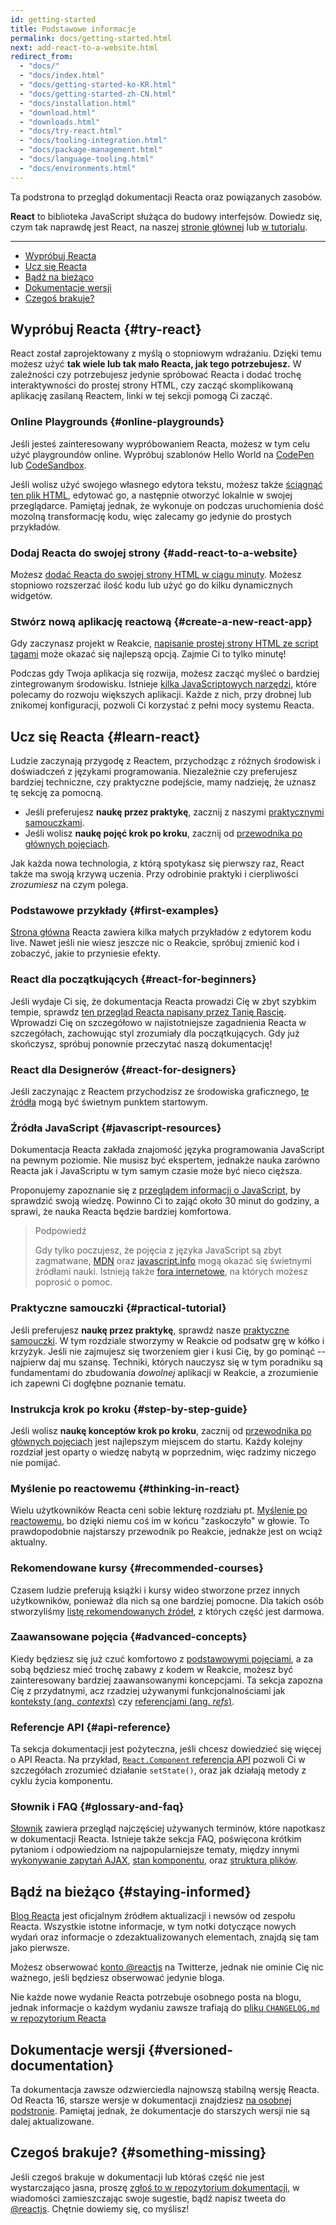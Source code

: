 ```yaml
---
id: getting-started
title: Podstawowe informacje
permalink: docs/getting-started.html
next: add-react-to-a-website.html
redirect_from:
  - "docs/"
  - "docs/index.html"
  - "docs/getting-started-ko-KR.html"
  - "docs/getting-started-zh-CN.html"
  - "docs/installation.html"
  - "download.html"
  - "downloads.html"
  - "docs/try-react.html"
  - "docs/tooling-integration.html"
  - "docs/package-management.html"
  - "docs/language-tooling.html"
  - "docs/environments.html"
---
```


Ta podstrona to przegląd dokumentacji Reacta oraz powiązanych zasobów.

**React** to biblioteka JavaScript służąca do budowy interfejsów. Dowiedz się, czym tak naprawdę jest React, na naszej [stronie głównej](/) lub [w tutorialu](/tutorial/tutorial.html).

---

- [Wypróbuj Reacta](#try-react)
- [Ucz się Reacta](#learn-react)
- [Bądź na bieżąco](#staying-informed)
- [Dokumentacje wersji](#versioned-documentation)
- [Czegoś brakuje?](#something-missing)

## Wypróbuj Reacta {#try-react}

React został zaprojektowany z myślą o stopniowym wdrażaniu. Dzięki temu możesz użyć **tak wiele lub tak mało Reacta, jak tego potrzebujesz.** W zależności czy potrzebujesz jedynie spróbować Reacta i dodać trochę interaktywności do prostej strony HTML, czy zacząć skomplikowaną aplikację zasilaną Reactem, linki w tej sekcji pomogą Ci zacząć.

### Online Playgrounds {#online-playgrounds}

Jeśli jesteś zainteresowany wypróbowaniem Reacta, możesz w tym celu użyć playgroundów online. Wypróbuj szablonów Hello World na [CodePen](codepen://hello-world) lub [CodeSandbox](https://codesandbox.io/s/new).

Jeśli wolisz użyć swojego własnego edytora tekstu, możesz także [ściągnąć ten plik HTML](https://raw.githubusercontent.com/reactjs/reactjs.org/master/static/html/single-file-example.html), edytować go, a następnie otworzyć lokalnie w swojej przeglądarce. Pamiętaj jednak, że wykonuje on podczas uruchomienia dość mozolną transformację kodu, więc zalecamy go jedynie do prostych przykładów.

### Dodaj Reacta do swojej strony {#add-react-to-a-website}

Możesz [dodać Reacta do swojej strony HTML w ciągu minuty](/docs/add-react-to-a-website.html). Możesz stopniowo rozszerzać ilość kodu lub użyć go do kilku dynamicznych widgetów.

### Stwórz nową aplikację reactową {#create-a-new-react-app}

Gdy zaczynasz projekt w Reakcie, [napisanie prostej strony HTML ze script tagami](/docs/add-react-to-a-website.html) może okazać się najlepszą opcją. Zajmie Ci to tylko minutę!

Podczas gdy Twoja aplikacja się rozwija, możesz zacząć myśleć o bardziej zintegrowanym środowisku. Istnieje [kilka JavaScriptowych narzędzi](/docs/create-a-new-react-app.html), które polecamy do rozwoju większych aplikacji. Każde z nich, przy drobnej lub znikomej konfiguracji, pozwoli Ci korzystać z pełni mocy systemu Reacta.

## Ucz się Reacta {#learn-react}

Ludzie zaczynają przygodę z Reactem, przychodząc z różnych środowisk i doświadczeń z językami programowania. Niezależnie czy preferujesz bardziej techniczne, czy praktyczne podejście, mamy nadzieję, że uznasz tę sekcję za pomocną.

* Jeśli preferujesz **naukę przez praktykę**, zacznij z naszymi [praktycznymi samouczkami](/tutorial/tutorial.html).
* Jeśli wolisz **naukę pojęć krok po kroku**, zacznij od [przewodnika po głównych pojęciach](/docs/hello-world.html).

Jak każda nowa technologia, z którą spotykasz się pierwszy raz, React także ma swoją krzywą uczenia. Przy odrobinie praktyki i cierpliwości *zrozumiesz* na czym polega.

### Podstawowe przykłady {#first-examples}

[Strona główna](/) Reacta zawiera kilka małych przykładów z edytorem kodu live. Nawet jeśli nie wiesz jeszcze nic o Reakcie, spróbuj zmienić kod i zobaczyć, jakie to przyniesie efekty.

### React dla początkujących {#react-for-beginners}

Jeśli wydaje Ci się, że dokumentacja Reacta prowadzi Cię w zbyt szybkim tempie, sprawdz [ten przegląd Reacta napisany przez Tanię Rascię](https://www.taniarascia.com/getting-started-with-react/). Wprowadzi Cię on szczegółowo w najistotniejsze zagadnienia Reacta w szczegółach, zachowując styl zrozumiały dla początkujących. Gdy już skończysz, spróbuj ponownie przeczytać naszą dokumentację!

### React dla Designerów {#react-for-designers}

Jeśli zaczynając z Reactem przychodzisz ze środowiska graficznego, [te źródła](http://reactfordesigners.com/) mogą być świetnym punktem startowym.

### Źródła JavaScript {#javascript-resources}

Dokumentacja Reacta zakłada znajomość języka programowania JavaScript na pewnym poziomie. Nie musisz być ekspertem, jednakże nauka zarówno Reacta jak i JavaScriptu w tym samym czasie może być nieco cięższa.

Proponujemy zapoznanie się z [przeglądem informacji o JavaScript](https://developer.mozilla.org/pl/docs/Web/JavaScript/Ponowne_wprowadzenie_do_JavaScript), by sprawdzić swoją wiedzę. Powinno Ci to zająć około 30 minut do godziny, a sprawi, że nauka Reacta będzie bardziej komfortowa.

>Podpowiedź
>
>Gdy tylko poczujesz, że pojęcia z języka JavaScript są zbyt zagmatwane, [MDN](https://developer.mozilla.org/en-US/docs/Web/JavaScript) oraz [javascript.info](http://javascript.info/) mogą okazać się świetnymi źródłami nauki. Istnieją także [fora internetowe](/community/support.html), na których możesz poprosić o pomoc.

### Praktyczne samouczki {#practical-tutorial}

Jeśli preferujesz **naukę przez praktykę**, sprawdź nasze [praktyczne samouczki](/tutorial/tutorial.html). W tym rozdziale stworzymy w Reakcie od podsatw grę w kółko i krzyżyk. Jeśli nie zajmujesz się tworzeniem gier i kusi Cię, by go pominąć -- najpierw daj mu szansę. Techniki, których nauczysz się w tym poradniku są fundamentami do zbudowania *dowolnej* aplikacji w Reakcie, a zrozumienie ich zapewni Ci dogłębne poznanie tematu.

### Instrukcja krok po kroku {#step-by-step-guide}

Jeśli wolisz **naukę konceptów krok po kroku**, zacznij od [przewodnika po głównych pojęciach](/docs/hello-world.html) jest najlepszym miejscem do startu. Każdy kolejny rozdział jest oparty o wiedzę nabytą w poprzednim, więc radzimy niczego nie pomijać.

### Myślenie po reactowemu {#thinking-in-react}

Wielu użytkowników Reacta ceni sobie lekturę rozdziału pt. [Myślenie po reactowemu](/docs/thinking-in-react.html), bo dzięki niemu coś im w końcu "zaskoczyło" w głowie. To prawdopodobnie najstarszy przewodnik po Reakcie, jednakże jest on wciąż aktualny.

### Rekomendowane kursy {#recommended-courses}

Czasem ludzie preferują książki i kursy wideo stworzone przez innych użytkowników, ponieważ dla nich są one bardziej pomocne. Dla takich osób stworzyliśmy [listę rekomendowanych źródeł](/community/courses.html), z których część jest darmowa.

### Zaawansowane pojęcia {#advanced-concepts}

Kiedy będziesz się już czuć komfortowo z [podstawowymi pojęciami](#main-concepts), a za sobą będziesz mieć trochę zabawy z kodem w Reakcie, możesz być zainteresowany bardziej zaawansowanymi koncepcjami. Ta sekcja zapozna Cię z przydatnymi, acz rzadziej używanymi funkcjonalnościami jak [konteksty (ang. *contexts*)](/docs/context.html) czy [referencjami (ang. *refs*)](/docs/refs-and-the-dom.html).

### Referencje API {#api-reference}

Ta sekcja dokumentacji jest pożyteczna, jeśli chcesz dowiedzieć się więcej o API Reacta. Na przykład, [`React.Component` referencja API](/docs/react-component.html) pozwoli Ci w szczegółach zrozumieć działanie `setState()`, oraz jak działają metody z cyklu życia komponentu.

### Słownik i FAQ {#glossary-and-faq}

[Słownik](/docs/glossary.html) zawiera przegląd najczęściej używanych terminów, które napotkasz w dokumentacji Reacta. Istnieje także sekcja FAQ, poświęcona krótkim pytaniom i odpowiedziom na najpopularniejsze tematy, między innymi [wykonywanie zapytań AJAX](/docs/faq-ajax.html), [stan komponentu](/docs/faq-state.html), oraz [struktura plików](/docs/faq-structure.html).

## Bądź na bieżąco {#staying-informed}

[Blog Reacta](/blog/) jest oficjalnym źródłem aktualizacji i newsów od zespołu Reacta. Wszystkie istotne informacje, w tym notki dotyczące nowych wydań oraz informacje o zdezaktualizowanych elementach, znajdą się tam jako pierwsze.

Możesz obserwować [konto @reactjs](https://twitter.com/reactjs) na Twitterze, jednak nie ominie Cię nic ważnego, jeśli będziesz obserwować jedynie bloga.

Nie każde nowe wydanie Reacta potrzebuje osobnego posta na blogu, jednak informacje o każdym wydaniu zawsze trafiają do [pliku `CHANGELOG.md` w repozytorium Reacta](https://github.com/facebook/react/blob/master/CHANGELOG.md)

## Dokumentacje wersji {#versioned-documentation}

Ta dokumentacja zawsze odzwierciedla najnowszą stabilną wersję Reacta. Od Reacta 16, starsze wersje w dokumentacji znajdziesz [na osobnej podstronie](/versions). Pamiętaj jednak, że dokumentacje do starszych wersji nie są dalej aktualizowane.

## Czegoś brakuje? {#something-missing}

Jeśli czegoś brakuje w dokumentacji lub któraś część nie jest wystarczająco jasna, proszę [zgłoś to w repozytorium dokumentacji](https://github.com/reactjs/reactjs.org/issues/new), w wiadomości zamieszczając swoje sugestie, bądź napisz tweeta do [@reactjs](https://twitter.com/reactjs). Chętnie dowiemy się, co myślisz!